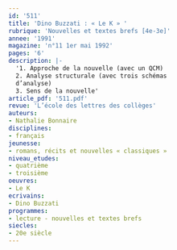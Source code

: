 ```yaml
---
id: '511'
title: 'Dino Buzzati : « Le K » '
rubrique: 'Nouvelles et textes brefs [4e-3e]'
annee: '1991'
magazine: 'n°11 1er mai 1992'
pages: '6'
description: |-
  '1. Approche de la nouvelle (avec un QCM)
  2. Analyse structurale (avec trois schémas
  d’analyse)
  3. Sens de la nouvelle'
article_pdf: '511.pdf'
revue: 'L’école des lettres des collèges'
auteurs:
- Nathalie Bonnaire
disciplines:
- français
jeunesse:
- romans, récits et nouvelles « classiques »
niveau_etudes:
- quatrième
- troisième
oeuvres:
- Le K
ecrivains:
- Dino Buzzati
programmes:
- lecture - nouvelles et textes brefs
siecles:
- 20e siècle
---
```

